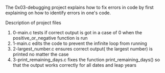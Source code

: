 The 0x03-debugging project explains how to fix errors in code by first explaining on how to identify errors in one's code.

Description of project files
1. 0-main.c tests if correct output is got in a case of 0 when the positive_or_negative function is run
2. 1-main.c edits the code to prevent the infinite loop from running
3. 2-largest_number.c ensures correct output( the largest number) is printed no matter the case
4. 3-print_remaining_days.c fixes the function print_remaining_days() so that the output works correctly for all dates and leap years
